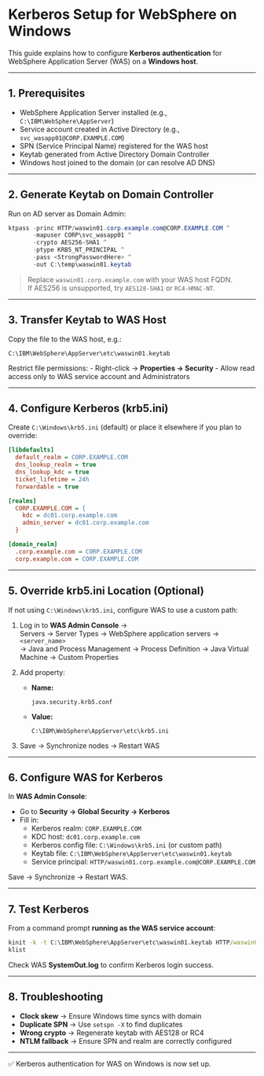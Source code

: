 # Kerberos Setup for WebSphere on Windows

This guide explains how to configure **Kerberos authentication** for
WebSphere Application Server (WAS) on a **Windows host**.

------------------------------------------------------------------------

## 1. Prerequisites

-   WebSphere Application Server installed (e.g.,
    `C:\IBM\WebSphere\AppServer`)
-   Service account created in Active Directory (e.g.,
    `svc_wasapp01@CORP.EXAMPLE.COM`)
-   SPN (Service Principal Name) registered for the WAS host
-   Keytab generated from Active Directory Domain Controller
-   Windows host joined to the domain (or can resolve AD DNS)

------------------------------------------------------------------------

## 2. Generate Keytab on Domain Controller

Run on AD server as Domain Admin:

``` powershell
ktpass -princ HTTP/waswin01.corp.example.com@CORP.EXAMPLE.COM ^
       -mapuser CORP\svc_wasapp01 ^
       -crypto AES256-SHA1 ^
       -ptype KRB5_NT_PRINCIPAL ^
       -pass <StrongPasswordHere> ^
       -out C:\temp\waswin01.keytab
```

> Replace `waswin01.corp.example.com` with your WAS host FQDN.\
> If AES256 is unsupported, try `AES128-SHA1` or `RC4-HMAC-NT`.

------------------------------------------------------------------------

## 3. Transfer Keytab to WAS Host

Copy the file to the WAS host, e.g.:

    C:\IBM\WebSphere\AppServer\etc\waswin01.keytab

Restrict file permissions: - Right-click → **Properties → Security** -
Allow read access only to WAS service account and Administrators

------------------------------------------------------------------------

## 4. Configure Kerberos (krb5.ini)

Create `C:\Windows\krb5.ini` (default) or place it elsewhere if you plan
to override:

``` ini
[libdefaults]
  default_realm = CORP.EXAMPLE.COM
  dns_lookup_realm = true
  dns_lookup_kdc = true
  ticket_lifetime = 24h
  forwardable = true

[realms]
  CORP.EXAMPLE.COM = {
    kdc = dc01.corp.example.com
    admin_server = dc01.corp.example.com
  }

[domain_realm]
  .corp.example.com = CORP.EXAMPLE.COM
  corp.example.com = CORP.EXAMPLE.COM
```

------------------------------------------------------------------------

## 5. Override krb5.ini Location (Optional)

If not using `C:\Windows\krb5.ini`, configure WAS to use a custom path:

1.  Log in to **WAS Admin Console** →\
    Servers → Server Types → WebSphere application servers →
    `<server_name>`\
    → Java and Process Management → Process Definition → Java Virtual
    Machine → Custom Properties

2.  Add property:

    -   **Name:**

            java.security.krb5.conf

    -   **Value:**

            C:\IBM\WebSphere\AppServer\etc\krb5.ini

3.  Save → Synchronize nodes → Restart WAS

------------------------------------------------------------------------

## 6. Configure WAS for Kerberos

In **WAS Admin Console**:

-   Go to **Security → Global Security → Kerberos**
-   Fill in:
    -   Kerberos realm: `CORP.EXAMPLE.COM`
    -   KDC host: `dc01.corp.example.com`
    -   Kerberos config file: `C:\Windows\krb5.ini` (or custom path)
    -   Keytab file: `C:\IBM\WebSphere\AppServer\etc\waswin01.keytab`
    -   Service principal:
        `HTTP/waswin01.corp.example.com@CORP.EXAMPLE.COM`

Save → Synchronize → Restart WAS.

------------------------------------------------------------------------

## 7. Test Kerberos

From a command prompt **running as the WAS service account**:

``` cmd
kinit -k -t C:\IBM\WebSphere\AppServer\etc\waswin01.keytab HTTP/waswin01.corp.example.com@CORP.EXAMPLE.COM
klist
```

Check WAS **SystemOut.log** to confirm Kerberos login success.

------------------------------------------------------------------------

## 8. Troubleshooting

-   **Clock skew** → Ensure Windows time syncs with domain
-   **Duplicate SPN** → Use `setspn -X` to find duplicates
-   **Wrong crypto** → Regenerate keytab with AES128 or RC4
-   **NTLM fallback** → Ensure SPN and realm are correctly configured

------------------------------------------------------------------------

✅ Kerberos authentication for WAS on Windows is now set up.
